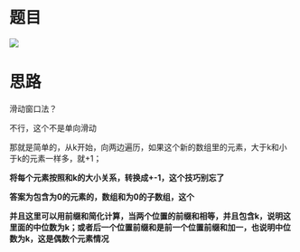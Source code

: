 # 题目

![](pics/230316-2488/img-2023-03-16-10-09-02.png)

# 思路

滑动窗口法？

不行，这个不是单向滑动

那就是简单的，从k开始，向两边遍历，如果这个新的数组里的元素，大于k和小于k的元素一样多，就+1；

**将每个元素按照和k的大小关系，转换成+-1，这个技巧别忘了**

**答案为包含为0的元素的，数组和为0的子数组，这个**

**并且这里可以用前缀和简化计算，当两个位置的前缀和相等，并且包含k，说明这里面的中位数为k；或者后一个位置前缀和是前一个位置前缀和加一，也说明中位数为k，这是偶数个元素情况**